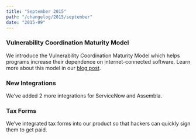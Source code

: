 ```yaml
---
title: "September 2015"
path: "/changelog/2015/september"
date: "2015-09"
---
```


### Vulnerability Coordination Maturity Model
We introduce the Vulnerability Coordination Maturity Model which helps programs increase their dependence on internet-connected software. Learn more about this model in our [blog post](https://hackerone.com/blog/vulnerability-coordination-maturity-model
).

### New Integrations
We’ve added 2 more integrations for ServiceNow and Assembla.

### Tax Forms
We’ve integrated tax forms into our product so that hackers can quickly sign them to get paid. 
